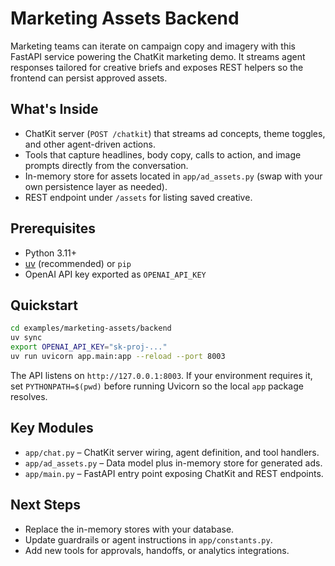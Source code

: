 # Marketing Assets Backend

Marketing teams can iterate on campaign copy and imagery with this FastAPI service powering the ChatKit marketing demo. It streams agent responses tailored for creative briefs and exposes REST helpers so the frontend can persist approved assets.

## What's Inside

- ChatKit server (`POST /chatkit`) that streams ad concepts, theme toggles, and other agent-driven actions.
- Tools that capture headlines, body copy, calls to action, and image prompts directly from the conversation.
- In-memory store for assets located in `app/ad_assets.py` (swap with your own persistence layer as needed).
- REST endpoint under `/assets` for listing saved creative.

## Prerequisites

- Python 3.11+
- [uv](https://docs.astral.sh/uv/getting-started/installation/) (recommended) or `pip`
- OpenAI API key exported as `OPENAI_API_KEY`

## Quickstart

```bash
cd examples/marketing-assets/backend
uv sync
export OPENAI_API_KEY="sk-proj-..."
uv run uvicorn app.main:app --reload --port 8003
```

The API listens on `http://127.0.0.1:8003`. If your environment requires it, set `PYTHONPATH=$(pwd)` before running Uvicorn so the local `app` package resolves.

## Key Modules
- `app/chat.py` – ChatKit server wiring, agent definition, and tool handlers.
- `app/ad_assets.py` – Data model plus in-memory store for generated ads.
- `app/main.py` – FastAPI entry point exposing ChatKit and REST endpoints.

## Next Steps
- Replace the in-memory stores with your database.
- Update guardrails or agent instructions in `app/constants.py`.
- Add new tools for approvals, handoffs, or analytics integrations.
